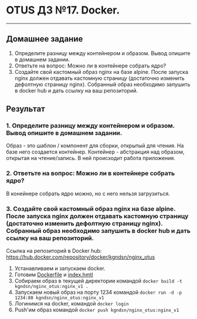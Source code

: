 # OTUS ДЗ №17. Docker. #
-----------------------------------------------------------------------
## Домашнее задание ##

1. Определите разницу между контейнером и образом. Вывод опишите в домашнем задании.
2. Ответьте на вопрос: Можно ли в контейнере собрать ядро?
3. Создайте свой кастомный образ nginx на базе alpine. После запуска nginx должен отдавать кастомную страницу (достаточно изменить дефолтную страницу nginx). Собранный образ необходимо запушить в docker hub и дать ссылку на ваш репозиторий.


## Результат ##

### 1. Определите разницу между контейнером и образом. Вывод опишите в домашнем задании. ###

Образ - это шаблон / компонент для сборки, открытый для чтения. На базе него создается контейнер.
Контейнер - абстракция над образом, открытая на чтение/запись. В ней происходит работа приложения.

### 2. Ответьте на вопрос: Можно ли в контейнере собрать ядро? ###

В конейнере собрать ядро можно, но с него нельзя загрузиться.

### 3. Создайте свой кастомный образ nginx на базе alpine. После запуска nginx должен отдавать кастомную страницу (достаточно изменить дефолтную страницу nginx). Собранный образ необходимо запушить в docker hub и дать ссылку на ваш репозиторий. ###

Ссылка на репозиторий в Docker hub:
https://hub.docker.com/repository/docker/kgndsn/nginx_otus

1. Устанавливаем и запускаем docker. 
2. Готовим [Dockerfile](https://github.com/UtrGrd/otus_hw17_docker/blob/main/Dockerfile) и [index.hmtl](https://github.com/UtrGrd/otus_hw17_docker/blob/main/index.html)
3. Собираем образ в текущей директории командой ```docker build -t kgndsn/nginx_otus:nginx_v1 .```
4. Запускаем новый образ на порту 1234 командой ```docker run -d -p 1234:80 kgndsn/nginx_otus:nginx_v1```
5. Логинимся на docker, командой ```docker login``` 
6. Push'им образ командой ```docker push kgndsn/nginx_otus:nginx_v1```
